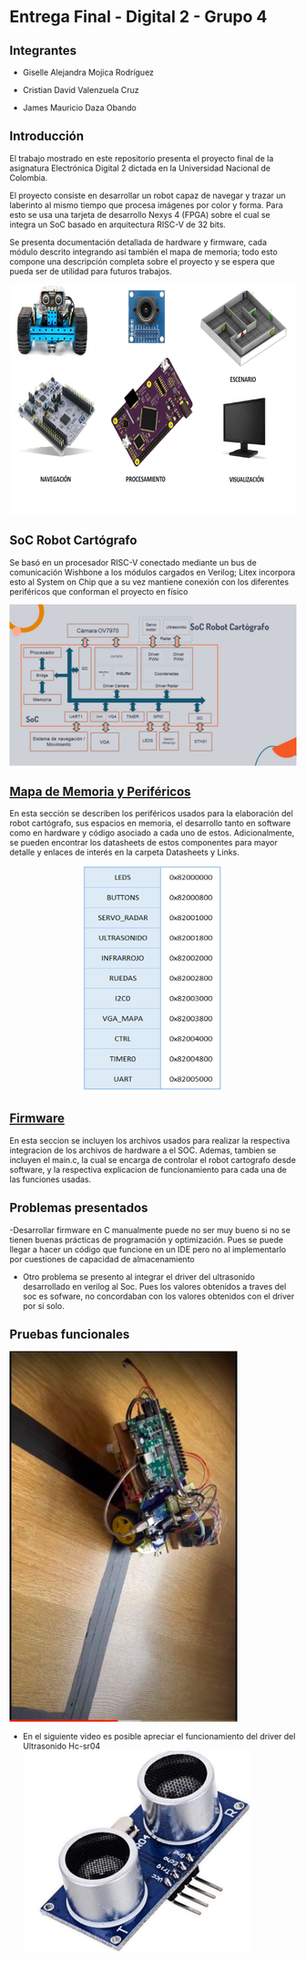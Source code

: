 # Entrega Final - Digital 2 - Grupo 4

## Integrantes 

- Giselle Alejandra Mojica Rodríguez 

- Cristian David Valenzuela Cruz

- James Mauricio Daza Obando


## Introducción

El trabajo mostrado en este repositorio presenta el proyecto final de la asignatura Electrónica Digital 2 dictada en la Universidad Nacional de Colombia.

El proyecto consiste en desarrollar un robot capaz de navegar y trazar un laberinto al mismo tiempo que procesa imágenes por color y forma. Para esto se usa una tarjeta de desarrollo Nexys 4 (FPGA) sobre el cual se integra un SoC basado en arquitectura RISC-V de 32 bits.

Se presenta documentación detallada de hardware y firmware, cada módulo descrito integrando así también el mapa de memoria; todo esto compone una descripción completa sobre el proyecto y se espera que pueda ser de utilidad para futuros trabajos.

<p align="center">
  <img width="720" height="405" src=/images/escenario.png>
</p>

## SoC Robot Cartógrafo

Se basó en un procesador RISC-V conectado mediante un bus de comunicación Wishbone a los módulos cargados en Verilog; Litex incorpora esto al System on Chip que a su vez mantiene conexión con los diferentes periféricos que conforman el proyecto en físico

![Screenshot](/images/SoCmem.jpg)

## [ Mapa de Memoria y Periféricos](https://github.com/unal-edigital2-labs/wp08-2021-2-gr04/tree/main/Mapa)

En esta sección se describen los periféricos usados para la elaboración del robot cartógrafo, sus espacios en memoria, el desarrollo tanto en software como en hardware y código asociado a cada uno de estos. Adicionalmente, se pueden encontrar los datasheets de estos componentes para mayor detalle y enlaces de interés en la carpeta Datasheets y Links.



<p align="center">
  <img width="250" height="400" src=/images/Memorymap.PNG>
</p>

## [ Firmware ](https://github.com/unal-edigital2-labs/wp08-2021-2-gr04/tree/main/Firmware)

 En esta seccion se incluyen los archivos usados para realizar la respectiva integracion de los archivos de hardware a el SOC. Ademas, tambien se incluyen el main.c, la cual se encarga de controlar el robot cartografo desde software, y la respectiva explicacion de funcionamiento para cada una de las funciones usadas.

## Problemas presentados

-Desarrollar firmware en C manualmente puede no ser muy bueno si no se tienen buenas prácticas de programación y optimización. Pues se puede llegar a hacer un código que funcione en un IDE pero no al implementarlo por cuestiones de capacidad de almacenamiento
- Otro problema se presento al integrar el  driver del ultrasonido desarrollado en verilog al Soc. Pues los valores obtenidos a traves del soc es sofware, no concordaban con los valores obtenidos con el driver por si solo.

## Pruebas funcionales


<a href="https://drive.google.com/drive/folders/142QnFIS4SVECmSSa9qxbLlYzCy9eO4Y_?usp=sharing
" target="_blank"><img src="https://github.com/unal-edigital2-labs/wp08-2021-2-gr04/blob/main/images/1Carro.jpeg" 
alt="(https://github.com/unal-edigital2-labs/wp08-2021-2-gr04/blob/main/images/1Carro.jpeg)" width="400"/></a>

- En el siguiente video es posible apreciar el funcionamiento del driver del Ultrasonido Hc-sr04
<a href="https://drive.google.com/file/d/1e7nmWLr6yBetAY9SGtBAJGUuHZ1iqG_H/view?usp=sharing
" target="_blank"><img src="https://github.com/unal-edigital2-labs/wp08-2021-2-gr04/blob/main/images/Ultrasonido.JPG" 
alt="(https://github.com/unal-edigital2-labs/wp08-2021-2-gr04/blob/main/images/Ultrasonido.JPG)" width="400"/></a>
